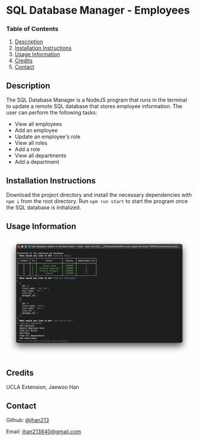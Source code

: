 # SQL Database Manager - Employees
### Table of Contents
1. [Description](#description)
2. [Installation Instructions](#installation)
3. [Usage Information](#usage)
4. [Credits](#credits)
5. [Contact](#contact)

## Description <a name="description"></a>
The SQL Database Manager is a NodeJS program that runs in the terminal to update a remote SQL database that stores employee information. The user can perform the following tasks:
* View all employees
* Add an employee
* Update an employee's role
* View all roles
* Add a role
* View all departments
* Add a department
## Installation Instructions <a name="installation"></a>
Download the project directory and install the necessary dependencies with `npm i` from the root directory. Run `npm run start` to start the program once the SQL database is initialized.
## Usage Information<a name="usage"></a>
![](./preview.png)
## Credits<a name="credits"></a>
UCLA Extension, Jaewoo Han
## Contact <a name="contact"></a>
Github: [@jhan213](https://github.com/jhan213)

Email: [jhan213840@gmail.com](mailto:jhan213840@gmail.com)

